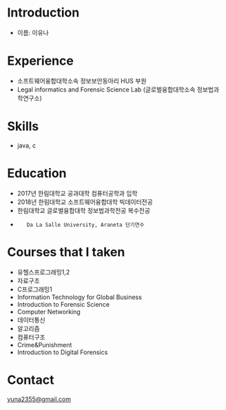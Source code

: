 # Introduction
* 이름: 이유나

# Experience
* 소프트웨어융합대학소속 정보보안동아리 HUS 부원
* Legal informatics and Forensic Science Lab (글로벌융합대학소속 정보법과학연구소) 

# Skills
* java, c

# Education
* 2017년 한림대학교 공과대학 컴퓨터공학과 입학
* 2018년 한림대학교 소프트웨어융합대학 빅데이터전공
*	 한림대학교 글로벌융합대학 정보법과학전공 복수전공
*   	 Da La Salle University, Araneta 단기연수
      
# Courses that I taken
* 유헬스프로그래밍1,2
* 자료구조
* C프로그래밍1
* Information Technology for Global Business
* Introduction to Forensic Science
* Computer Networking
* 데이터통신
* 알고리즘
* 컴퓨터구조
* Crime&Punishment
* Introduction to Digital Forensics

# Contact
yuna2355@gmail.com
